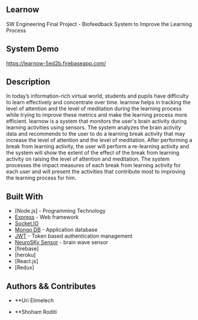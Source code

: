 ## Learnow
 SW Engineering Final Project - Biofeedback System to Improve the Learning Process
 
## System Demo
https://learnow-5ed2b.firebaseapp.com/
 
## Description
In today’s information-rich virtual world, students and pupils have difficulty to learn effectively and concentrate over time.
learnow helps in tracking the level of attention and the level of meditation during the learning process while trying to improve these metrics and make the learning process more efficient.
learnow is a system that monitors the user's brain activity during learning activities using sensors. The system analyzes the brain activity data and recommends to the user to do a learning break activity that may increase the level of attention and the level of meditation. After performing a break from learning activity, the user will perform a re-learning activity and the system will show the extent of the effect of the break from learning activity on raising the level of attention and meditation.
The system processes the impact measures of each break from learning activity for each user and will present the activities that contribute most to improving the learning process for him.

## Built With

* [Node.js] - Programming Technology
* [Express](https://expressjs.com/) - Web framework
* [Socket.IO](https://socket.io/)
* [Mongo DB](https://www.mongodb.com/) - Application database
* [JWT](https://www.npmjs.com/package/jsonwebtoken) - Token based authentication management
* [NeuroSKy Sensor]() - brain wave sensor
* [firebase]
* [heroku]
* [React.js] 
* [Redux]


## Authors && Contributes

* **Uri Elimelech

* **Shoham Roditi



